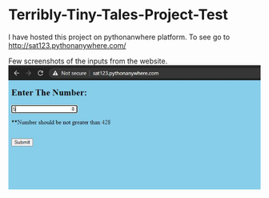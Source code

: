# Terribly-Tiny-Tales-Project-Test

I have hosted this project on pythonanwhere platform.
To see go to http://sat123.pythonanywhere.com/

Few screenshots of the inputs from the website.
![](Images/Home1.JPG)
